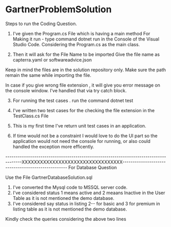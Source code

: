 # GartnerProblemSolution

Steps to run the Coding Question.

1. I've given the Program.cs File which is having a main method
  For Making it run - type command dotnet run in the Console of the Visual Studio Code.
Considering the Program.cs as the main class.

2. Then it will ask for the File Name to be imported 
  Give the file name as capterra.yaml or softwareadvice.json

Keep in mind the files are in the solution repository only. Make sure the path remain the same while importing the file.

In case if you give wrong file extension , it will give you error message on the console window. I've handled that via try catch block.

3. For running the test cases . 
  run the command dotnet test
  
4. I've written two test cases for the checking the file extension in the TestClass.cs File

5. This is my first time I've return unit test cases in an application.
6. If time would not be a constraint I would love to do the UI part so the application would not need the console for running, or also could handled the exception more efficently.

--------------------------------------------------------------------------------------XXXXXXXXXXXXXXXXXXXXXXXXXXXXXXXXX---------------------------------------------------
For Database Question

Use the File GartnerDatabaseSolution.sql 

1. I've converted the Mysql code to MSSQL server code.
2. I've considered status 1 means active and 2 meaans Inactive in the User Table as it is not mentioned the demo database.
3. I've considered say status in listing 2-- for basic and 3 for premium in listing table as it is not mentioned the demo database.

Kindly check the queries considering the above two lines
